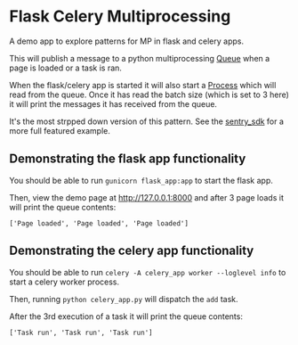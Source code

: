 # Flask Celery Multiprocessing

A demo app to explore patterns for MP in flask and celery apps.

This will publish a message to a python multiprocessing
[Queue](https://docs.python.org/3/library/multiprocessing.html#pipes-and-queues)
when a page is loaded or a task is ran.

When the flask/celery app is started it will also start a
[Process](https://docs.python.org/3/library/multiprocessing.html#multiprocessing.Process)
which will read from the queue. Once it has read the batch size
(which is set to 3 here) it will print the messages it has received
from the queue.

It's the most strpped down version of this pattern. See the
[sentry_sdk](https://github.com/getsentry/sentry-python)
for a more full featured example.


## Demonstrating the flask app functionality

You should be able to run `gunicorn flask_app:app` to start the flask app.

Then, view the demo page at http://127.0.0.1:8000 and after 3 page loads
it will print the queue contents:

`['Page loaded', 'Page loaded', 'Page loaded']`


## Demonstrating the celery app functionality

You should be able to run `celery -A celery_app worker --loglevel info` to
start a celery worker process.

Then, running `python celery_app.py` will dispatch the `add` task.

After the 3rd execution of a task it will print the queue contents:

`['Task run', 'Task run', 'Task run']`
